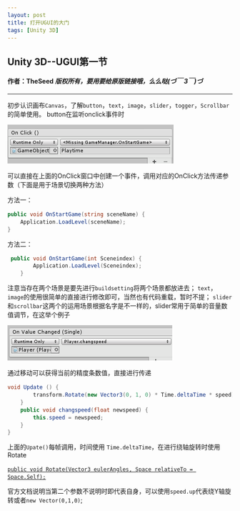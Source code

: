 ```yaml
---
layout: post
title: 打开UGUI的大门
tags: [Unity 3D]
---
```


## Unity 3D--UGUI第一节

#### 作者：TheSeed *版权所有，要用要给原版链接哦，么么哒(づ￣ 3￣)づ*
---
初步认识画布`Canvas`，了解`button`，`text`，`image`，`slider`，`togger`，`Scrollbar`的简单使用。
button在监听onclick事件时

![button onclick](https://raw.githubusercontent.com/Chunxiaojiu/-unity-/master/pic/buttononclick.png)

可以直接在上面的OnClick窗口中创建一个事件，调用对应的OnClick方法传递参数（下面是用于场景切换两种方法）

方法一：

``` c#
public void OnStartGame(string sceneName) {
    Application.LoadLevel(sceneName);
}
```

 方法二：

``` c#
 public void OnStartGame(int Sceneindex) {
        Application.LoadLevel(Sceneindex);
    }
```

注意当存在两个场景是要先进行`buildsetting`将两个场景都放进去；
`text`，`image`的使用很简单的直接进行修改即可，当然也有代码重载，暂时不提；
`slider`和`scrollbar`这两个的运用场景根据名字是不一样的，slider常用于简单的音量数值调节，在这举个例子

![slider](https://raw.githubusercontent.com/Chunxiaojiu/-unity-/master/pic/clipboard.png)

通过移动可以获得当前的精度条数值，直接进行传递

```c#
void Update () {
        transform.Rotate(new Vector3(0, 1, 0) * Time.deltaTime * speed);//Vector3.up
    }
    public void changspeed(float newspeed) {
        this.speed = newspeed;
    }
}
```

上面的`Upate()`每帧调用，时间使用 `Time.deltaTime`，在进行绕轴旋转时使用Rotate

[`public void Rotate(Vector3 eulerAngles, Space relativeTo = Space.Self);`](http://docs.unity3d.com/ScriptReference/Transform.Rotate.html)

官方文档说明当第二个参数不说明时即代表自身，可以使用`speed.up`代表绕Y轴旋转或者`new Vector(0,1,0)`;
